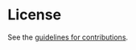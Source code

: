 # License

See the
[guidelines for contributions](https://github.com/ace-wg/mqtt-tls-profile/blob/master/CONTRIBUTING.md).
